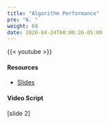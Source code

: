 ```yaml
---
title: "Algorithm Performance"
pre: "6. "
weight: 60
date: 2020-04-24T00:00:26-05:00
---
```


{{< youtube  >}}

#### Resources

* [Slides](/3-cc310/12-performance/06-algorithms-slides.pptx)

#### Video Script

[slide 2]

